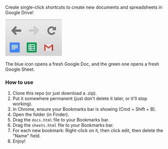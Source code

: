 Create single-click shortcuts to create new documents and spreadsheets in Google Drive!


![Screenshot](preview.png)

The blue icon opens a fresh Google Doc, and the green one opens a fresh Google Sheet.

### How to use

1. Clone this repo (or just download a .zip).
2. Put it somewhere permanent (just don't delete it later, or it'll stop working).
4. In Chrome, ensure your Bookmarks bar is showing (Cmd + Shift + B).
3. Open the folder (in Finder).
4. Drag the `docs.html` file to your Bookmarks bar.
5. Drag the `sheets.html` file to your Bookmarks bar.
6. For each new bookmark: Right-click on it, then click edit, then delete the "Name" field.
7. Enjoy!
